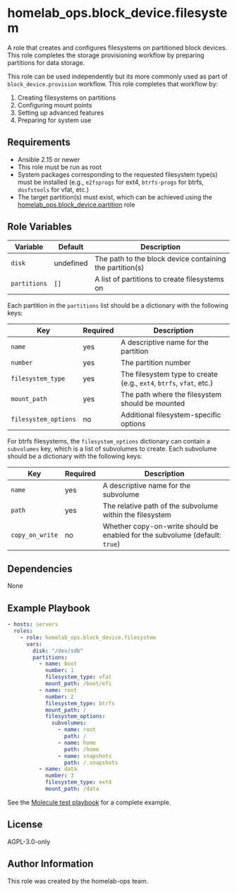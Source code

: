 # homelab_ops.block_device.filesystem

A role that creates and configures filesystems on partitioned block devices. This role completes the storage provisioning workflow by preparing partitions for data storage.

This role can be used independently but its more commonly used as part of `block_device.provision` workflow. This role completes that workflow by:

1. Creating filesystems on partitions
2. Configuring mount points
3. Setting up advanced features
4. Preparing for system use

## Requirements

- Ansible 2.15 or newer
- This role must be run as root
- System packages corresponding to the requested filesystem type(s) must be installed (e.g., `e2fsprogs` for ext4, `btrfs-progs` for btrfs, `dosfstools` for vfat, etc.)
- The target partition(s) must exist, which can be achieved using the [homelab_ops.block_device.partition](../partition/) role

## Role Variables

| Variable | Default | Description |
| --- | --- | --- |
| `disk` | undefined | The path to the block device containing the partition(s) |
| `partitions` | `[]` | A list of partitions to create filesystems on |

Each partition in the `partitions` list should be a dictionary with the following keys:

| Key | Required | Description |
| --- | --- | --- |
| `name` | yes | A descriptive name for the partition |
| `number` | yes | The partition number |
| `filesystem_type` | yes | The filesystem type to create (e.g., `ext4`, `btrfs`, `vfat`, etc.) |
| `mount_path` | yes | The path where the filesystem should be mounted |
| `filesystem_options` | no | Additional filesystem-specific options |

For btrfs filesystems, the `filesystem_options` dictionary can contain a `subvolumes` key, which is a list of subvolumes to create. Each subvolume should be a dictionary with the following keys:

| Key | Required | Description |
| --- | --- | --- |
| `name` | yes | A descriptive name for the subvolume |
| `path` | yes | The relative path of the subvolume within the filesystem |
| `copy_on_write` | no | Whether copy-on-write should be enabled for the subvolume (default: `true`) |

## Dependencies

None

## Example Playbook

```yaml
- hosts: servers
  roles:
    - role: homelab_ops.block_device.filesystem
      vars:
        disk: "/dev/sdb"
        partitions:
          - name: boot
            number: 1
            filesystem_type: vfat
            mount_path: /boot/efi
          - name: root
            number: 2
            filesystem_type: btrfs
            mount_path: /
            filesystem_options:
              subvolumes:
                - name: root
                  path: /
                - name: home
                  path: /home
                - name: snapshots
                  path: /.snapshots
          - name: data
            number: 3
            filesystem_type: ext4
            mount_path: /data
```

See the [Molecule test playbook](../../molecule/filesystem/converge.yml) for a complete example.

## License

AGPL-3.0-only

## Author Information

This role was created by the homelab-ops team.
